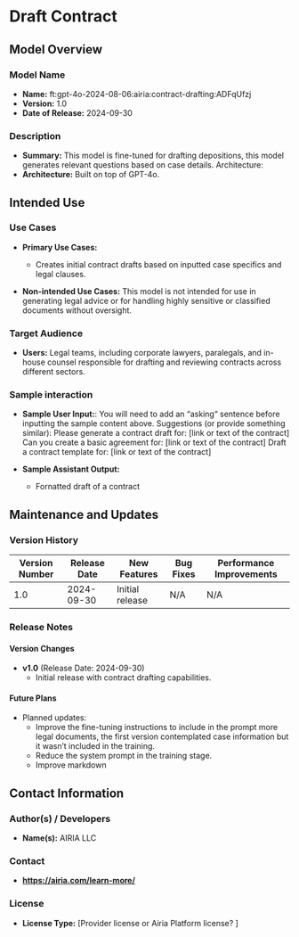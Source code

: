 # Draft Contract

## Model Overview

### Model Name
- **Name:** ft:gpt-4o-2024-08-06:airia:contract-drafting:ADFqUfzj
- **Version:** 1.0
- **Date of Release:** 2024-09-30

### Description
- **Summary:** This model is fine-tuned for drafting depositions, this model generates relevant questions based on case details.
Architecture: 
- **Architecture:**  Built on top of GPT-4o.

## Intended Use

### Use Cases
- **Primary Use Cases:**
  - Creates initial contract drafts based on inputted case specifics and legal clauses.

- **Non-intended Use Cases:** This model is not intended for use in generating legal advice or for handling highly sensitive or classified documents without oversight.

### Target Audience
- **Users:** Legal teams, including corporate lawyers, paralegals, and in-house counsel responsible for drafting and reviewing contracts across different sectors.

### Sample interaction
- **Sample User Input:**: You will need to add an “asking“ sentence before inputting the sample content above. Suggestions (or provide something similar):
Please generate a contract draft for: [link or text of the contract]
Can you create a basic agreement for: [link or text of the contract]
Draft a contract template for: [link or text of the contract]

- **Sample Assistant Output:**
  - Fornatted draft of a contract
  


## Maintenance and Updates

### Version History
| Version Number | Release Date | New Features                  | Bug Fixes                   | Performance Improvements     |
|----------------|--------------|-------------------------------|-----------------------------|------------------------------|
| 1.0            | 2024-09-30  | Initial release               | N/A | N/A |



### Release Notes
#### Version Changes
- **v1.0** (Release Date: 2024-09-30)
  - Initial release with contract drafting capabilities.


#### Future Plans
- Planned updates: 
  - Improve the fine-tuning instructions to include in the prompt more legal documents,  the first version contemplated case information but it wasn’t included in the training.
  - Reduce the system prompt in the training stage.
  - Improve markdown

## Contact Information

### Author(s) / Developers
- **Name(s):** AIRIA LLC

### Contact
- **https://airia.com/learn-more/** 

### License
- **License Type:** [Provider license or Airia Platform license? ]
